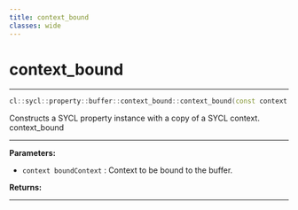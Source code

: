 ```yaml
---
title: context_bound
classes: wide
---
```

# context_bound

---

```cpp
cl::sycl::property::buffer::context_bound::context_bound(const context &boundContext)
```


Constructs a SYCL  property instance with a copy of a SYCL context. context_bound


---
**Parameters:**

 - `context boundContext`
: Context to be bound to the buffer. 

**Returns:** 

---
